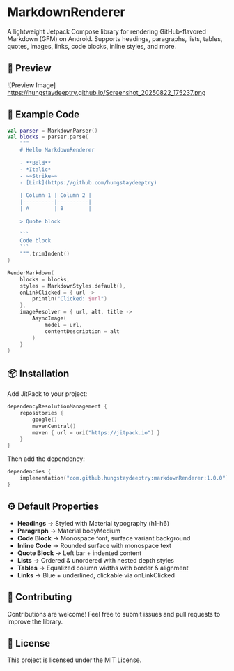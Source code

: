 # MarkdownRenderer

A lightweight Jetpack Compose library for rendering GitHub-flavored Markdown (GFM) on Android. Supports headings, paragraphs, lists, tables, quotes, images, links, code blocks, inline styles, and more.

## 📸 Preview

![Preview Image] https://hungstaydeeptry.github.io/Screenshot_20250822_175237.png

## 🚀 Example Code

```kotlin
val parser = MarkdownParser()
val blocks = parser.parse(
    """
    # Hello MarkdownRenderer
    
    - **Bold**
    - *Italic*
    - ~~Strike~~
    - [Link](https://github.com/hungstaydeeptry)
    
    | Column 1 | Column 2 |
    |----------|----------|
    | A        | B        |
    
    > Quote block
    
    ```
    Code block
    ```
    """.trimIndent()
)

RenderMarkdown(
    blocks = blocks,
    styles = MarkdownStyles.default(),
    onLinkClicked = { url -> 
        println("Clicked: $url") 
    },
    imageResolver = { url, alt, title -> 
        AsyncImage(
            model = url, 
            contentDescription = alt
        ) 
    }
)
```

## 📦 Installation

Add JitPack to your project:

```kotlin
dependencyResolutionManagement {
    repositories {
        google()
        mavenCentral()
        maven { url = uri("https://jitpack.io") }
    }
}
```

Then add the dependency:

```kotlin
dependencies {
    implementation("com.github.hungstaydeeptry:markdownRenderer:1.0.0")
}
```

## ⚙️ Default Properties

- **Headings** → Styled with Material typography (h1–h6)
- **Paragraph** → Material bodyMedium
- **Code Block** → Monospace font, surface variant background
- **Inline Code** → Rounded surface with monospace text
- **Quote Block** → Left bar + indented content
- **Lists** → Ordered & unordered with nested depth styles
- **Tables** → Equalized column widths with border & alignment
- **Links** → Blue + underlined, clickable via onLinkClicked

## 🤝 Contributing

Contributions are welcome! Feel free to submit issues and pull requests to improve the library.

## 📜 License

This project is licensed under the MIT License.
